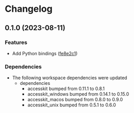 # Changelog

## 0.1.0 (2023-08-11)


### Features

* Add Python bindings ([fe8e2c1](https://github.com/DataTriny/accesskit/commit/fe8e2c1e3d98515b20a348a9801c5ff19b1dd86d))


### Dependencies

* The following workspace dependencies were updated
  * dependencies
    * accesskit bumped from 0.11.1 to 0.8.1
    * accesskit_windows bumped from 0.14.1 to 0.15.0
    * accesskit_macos bumped from 0.8.0 to 0.9.0
    * accesskit_unix bumped from 0.5.1 to 0.6.0
